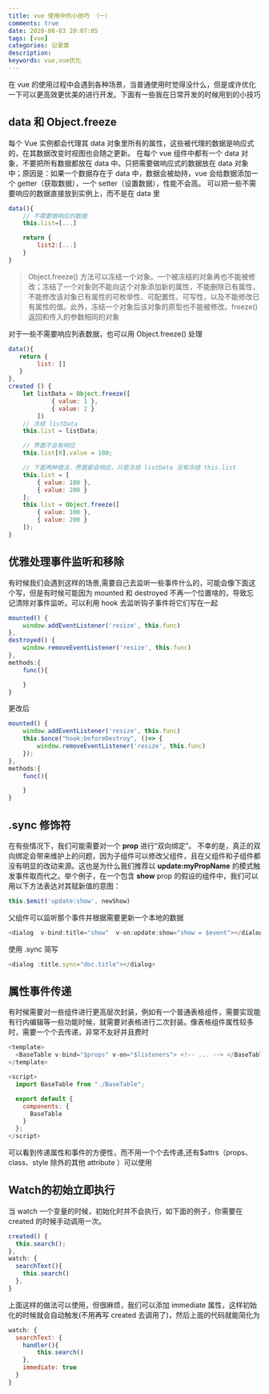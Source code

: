 ```yaml
---
title: vue 使用中的小技巧 （一）
comments: true
date: 2020-08-03 20:07:05
tags: [vue]
categories: 记录类
description:
keywords: vue,vue优化
---
```

在 vue 的使用过程中会遇到各种场景，当普通使用时觉得没什么，但是或许优化一下可以更高效更优美的进行开发。下面有一些我在日常开发的时候用到的小技巧

<!-- more -->

## data 和 Object.freeze
每个 Vue 实例都会代理其 data 对象里所有的属性，这些被代理的数据是响应式的，在其数据改变时视图也会随之更新。
在每个 vue 组件中都有一个 data 对象，不要把所有数据都放在 data 中。只把需要做响应式的数据放在 data 对象中；原因是：如果一个数据存在于 data 中，数据会被劫持，vue 会给数据添加一个 getter（获取数据），一个 setter（设置数据），性能不会高。
可以把一些不需要响应的数据直接放到实例上，而不是在 data 里

``` js
data(){
    // 不需要做响应的数据
    this.list=[...]

    return {
        list2:[...]
    }
}
```

> Object.freeze() 方法可以冻结一个对象。一个被冻结的对象再也不能被修改；冻结了一个对象则不能向这个对象添加新的属性，不能删除已有属性，不能修改该对象已有属性的可枚举性、可配置性、可写性，以及不能修改已有属性的值。此外，冻结一个对象后该对象的原型也不能被修改。freeze() 返回和传入的参数相同的对象

对于一些不需要响应列表数据，也可以用 Object.freeze() 处理
``` js
data(){
   return { 
        list: []
   }
},
created () {
    let listData = Object.freeze([
            { value: 1 },
            { value: 2 }
        ])
    // 冻结 listData 
    this.list = listData;

    // 界面不会有响应
    this.list[0].value = 100;

    // 下面两种做法，界面都会响应，只是冻结 listData 没有冻结 this.list
    this.list = [
        { value: 100 },
        { value: 200 }
    ];
    this.list = Object.freeze([
        { value: 100 },
        { value: 200 }
    ]);
}
```

## 优雅处理事件监听和移除

有时候我们会遇到这样的场景,需要自己去监听一些事件什么的，可能会像下面这个写，但是有时候可能因为 mounted 和 destroyed 不再一个位置啥的，导致忘记清除对事件监听。可以利用 hook 去监听钩子事件将它们写在一起

``` js
mounted() {
    window.addEventListener('resize', this.func)
},
destroyed() {
    window.removeEventListener('resize', this.func)
},
methods:{
    func(){

    }
}
```

更改后

``` js
mounted() {
    window.addEventListener('resize', this.func)
    this.$once("hook:beforeDestroy", ()=> {
        window.removeEventListener('resize', this.func)
    });
},
methods:{
    func(){

    }
}
```
## .sync 修饰符

在有些情况下，我们可能需要对一个 **prop** 进行“双向绑定”。 不幸的是，真正的双向绑定会带来维护上的问题，因为子组件可以修改父组件，且在父组件和子组件都没有明显的改动来源。这也是为什么我们推荐以 **update:myPropName** 的模式触发事件取而代之。举个例子，在一个包含 **show** prop 的假设的组件中，我们可以用以下方法表达对其赋新值的意图：

``` js
this.$emit('update:show', newShow)
```
父组件可以监听那个事件并根据需要更新一个本地的数据
``` js
<dialog  v-bind:title="show"  v-on:update:show="show = $event"></dialog>
```
使用 .sync 简写 
``` js
<dialog :title.sync="doc.title"></dialog>
```

## 属性事件传递

有时候需要对一些组件进行更高层次封装，例如有一个普通表格组件，需要实现能有行内编辑等一些功能时候，就需要对表格进行二次封装。像表格组件属性较多时，需要一个个去传递，非常不友好并且费时

``` js
<template>
  <BaseTable v-bind="$props" v-on="$listeners"> <!-- ... --> </BaseTable>
</template>

<script>
  import BaseTable from "./BaseTable";

  export default {
    components: {
      BaseTable
    }
  };
</script>
```
可以看到传递属性和事件的方便性，而不用一个个去传递,还有$attrs（props、class、style 除外的其他 attribute ）可以使用

## Watch的初始立即执行
当 watch 一个变量的时候，初始化时并不会执行，如下面的例子，你需要在 created 的时候手动调用一次。
``` js
created() {
  this.search();
},
watch: {
  searchText(){
    this.search()
  },
}
```
上面这样的做法可以使用，但很麻烦，我们可以添加 immediate 属性，这样初始化的时候就会自动触发(不用再写 created 去调用了)，然后上面的代码就能简化为
``` js
watch: {
  searchText: {
    handler(){
        this.search()
    },
    immediate: true
  }
}
```

